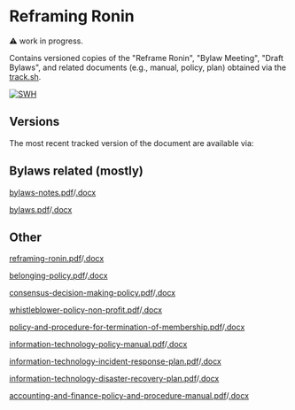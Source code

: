 # Reframing Ronin
:warning: work in progress.

Contains versioned copies of the "Reframe Ronin", "Bylaw Meeting", "Draft Bylaws", and related documents (e.g., manual, policy, plan) obtained via the [track.sh](./track.sh).

[![SWH](https://archive.softwareheritage.org/badge/origin/https://github.com/RoninInstitute/docs/)](https://archive.softwareheritage.org/browse/origin/?origin_url=https://github.com/RoninInstitute/docs)

## Versions

The most recent tracked version of the document are available via:

## Bylaws related (mostly)

[bylaws-notes.pdf](./bylaws-notes.pdf)/[.docx](./bylaws-notes.docx)

[bylaws.pdf](./bylaws.pdf)/[.docx](./bylaws.docx)

## Other

[reframing-ronin.pdf](./reframing-ronin.pdf)/[.docx](./reframing-ronin.docx)

[belonging-policy.pdf](./belonging-policy.pdf)/[.docx](./belonging-policy.docx)

[consensus-decision-making-policy.pdf](./consensus-decision-making-policy.pdf)/[.docx](./consensus-decision-making-policy.docx)

[whistleblower-policy-non-profit.pdf](./whistleblower-policy-non-profit.pdf)/[.docx](./whistleblower-policy-non-profit.docx)

[policy-and-procedure-for-termination-of-membership.pdf](./policy-and-procedure-for-termination-of-membership.pdf)/[.docx](./policy-and-procedure-for-termination-of-membership.docx)

[information-technology-policy-manual.pdf](./information-technology-policy-manual.pdf)/[.docx](./information-technology-policy-manual.docx)

[information-technology-incident-response-plan.pdf](./information-technology-incident-response-plan.pdf)/[.docx](./information-technology-incident-response-plan.docx)

[information-technology-disaster-recovery-plan.pdf](./information-technology-disaster-recovery-plan.pdf)/[.docx](./information-technology-disaster-recovery-plan.docx)

[accounting-and-finance-policy-and-procedure-manual.pdf](./accounting-and-finance-policy-and-procedure-manual.pdf)/[.docx](./accounting-and-finance-policy-and-procedure-manual.docx)


